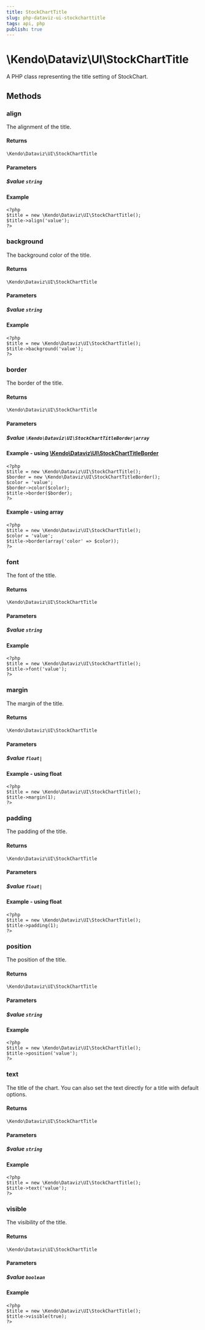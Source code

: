 ```yaml
---
title: StockChartTitle
slug: php-dataviz-ui-stockcharttitle
tags: api, php
publish: true
---
```


# \Kendo\Dataviz\UI\StockChartTitle

A PHP class representing the title setting of StockChart.


## Methods

### align
The alignment of the title.

#### Returns
`\Kendo\Dataviz\UI\StockChartTitle`

#### Parameters

##### $value `string`



#### Example 
    <?php
    $title = new \Kendo\Dataviz\UI\StockChartTitle();
    $title->align('value');
    ?>

### background
The background color of the title.

#### Returns
`\Kendo\Dataviz\UI\StockChartTitle`

#### Parameters

##### $value `string`



#### Example 
    <?php
    $title = new \Kendo\Dataviz\UI\StockChartTitle();
    $title->background('value');
    ?>

### border

The border of the title.

#### Returns
`\Kendo\Dataviz\UI\StockChartTitle`

#### Parameters

##### $value `\Kendo\Dataviz\UI\StockChartTitleBorder|array`


#### Example - using [\Kendo\Dataviz\UI\StockChartTitleBorder](/api/wrappers/php/Kendo/Dataviz/UI/StockChartTitleBorder)
    <?php
    $title = new \Kendo\Dataviz\UI\StockChartTitle();
    $border = new \Kendo\Dataviz\UI\StockChartTitleBorder();
    $color = 'value';
    $border->color($color);
    $title->border($border);
    ?>

#### Example - using array

    <?php
    $title = new \Kendo\Dataviz\UI\StockChartTitle();
    $color = 'value';
    $title->border(array('color' => $color));
    ?>

### font
The font of the title.

#### Returns
`\Kendo\Dataviz\UI\StockChartTitle`

#### Parameters

##### $value `string`



#### Example 
    <?php
    $title = new \Kendo\Dataviz\UI\StockChartTitle();
    $title->font('value');
    ?>

### margin
The margin of the title.

#### Returns
`\Kendo\Dataviz\UI\StockChartTitle`

#### Parameters

##### $value `float|`



#### Example  - using float
    <?php
    $title = new \Kendo\Dataviz\UI\StockChartTitle();
    $title->margin(1);
    ?>

### padding
The padding of the title.

#### Returns
`\Kendo\Dataviz\UI\StockChartTitle`

#### Parameters

##### $value `float|`



#### Example  - using float
    <?php
    $title = new \Kendo\Dataviz\UI\StockChartTitle();
    $title->padding(1);
    ?>

### position
The position of the title.

#### Returns
`\Kendo\Dataviz\UI\StockChartTitle`

#### Parameters

##### $value `string`



#### Example 
    <?php
    $title = new \Kendo\Dataviz\UI\StockChartTitle();
    $title->position('value');
    ?>

### text
The title of the chart. You can also set the text directly for a title with default options.

#### Returns
`\Kendo\Dataviz\UI\StockChartTitle`

#### Parameters

##### $value `string`



#### Example 
    <?php
    $title = new \Kendo\Dataviz\UI\StockChartTitle();
    $title->text('value');
    ?>

### visible
The visibility of the title.

#### Returns
`\Kendo\Dataviz\UI\StockChartTitle`

#### Parameters

##### $value `boolean`



#### Example 
    <?php
    $title = new \Kendo\Dataviz\UI\StockChartTitle();
    $title->visible(true);
    ?>

